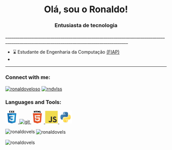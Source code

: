 <h1 align="center">Olá, sou o Ronaldo!</h1>
<h3 align="center">Entusiasta de tecnologia</h3>
__________________________________________________________________________________________________________________________________________

- ⌛ Estudante de Engenharia da Computação <a href="https://www.fiap.com.br">(FIAP)</a>
- 
___________________________________________________________________________________________________________________________________________

<h3 align="left">Connect with me:</h3>
<p align="left">
<a href="https://linkedin.com/in/ronaldoveloso" target="blank"><img align="center" src="https://raw.githubusercontent.com/rahuldkjain/github-profile-readme-generator/master/src/images/icons/Social/linked-in-alt.svg" alt="ronaldoveloso" height="30" width="40" /></a>
<a href="https://instagram.com/rndvlss" target="blank"><img align="center" src="https://raw.githubusercontent.com/rahuldkjain/github-profile-readme-generator/master/src/images/icons/Social/instagram.svg" alt="rndvlss" height="30" width="40" /></a>
</p>

<h3 align="left">Languages and Tools:</h3>
<p align="left"> <a href="https://www.w3schools.com/css/" target="_blank" rel="noreferrer"> <img src="https://raw.githubusercontent.com/devicons/devicon/master/icons/css3/css3-original-wordmark.svg" alt="css3" width="40" height="40"/> </a> <a href="https://git-scm.com/" target="_blank" rel="noreferrer"> <img src="https://www.vectorlogo.zone/logos/git-scm/git-scm-icon.svg" alt="git" width="40" height="40"/> </a> <a href="https://www.w3.org/html/" target="_blank" rel="noreferrer"> <img src="https://raw.githubusercontent.com/devicons/devicon/master/icons/html5/html5-original-wordmark.svg" alt="html5" width="40" height="40"/> </a> <a href="https://developer.mozilla.org/en-US/docs/Web/JavaScript" target="_blank" rel="noreferrer"> <img src="https://raw.githubusercontent.com/devicons/devicon/master/icons/javascript/javascript-original.svg" alt="javascript" width="40" height="40"/> </a> <a href="https://www.python.org" target="_blank" rel="noreferrer"> <img src="https://raw.githubusercontent.com/devicons/devicon/master/icons/python/python-original.svg" alt="python" width="40" height="40"/> </a> </p>

<p><img align="left" src="https://github-readme-stats.vercel.app/api/top-langs?username=ronaldovels&show_icons=true&locale=en&layout=compact" alt="ronaldovels" /></p>

<p>&nbsp;<img align="center" src="https://github-readme-stats.vercel.app/api?username=ronaldovels&show_icons=true&locale=en" alt="ronaldovels" /></p>

<p><img align="center" src="https://github-readme-streak-stats.herokuapp.com/?user=ronaldovels&" alt="ronaldovels" /></p>
